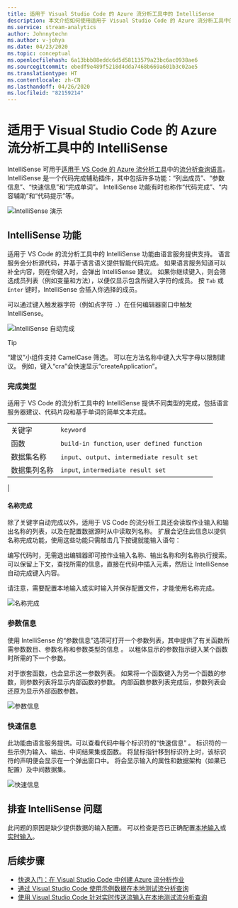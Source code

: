 ```yaml
---
title: 适用于 Visual Studio Code 的 Azure 流分析工具中的 IntelliSense
description: 本文介绍如何使用适用于 Visual Studio Code 的 Azure 流分析工具中的 IntelliSense 功能。
ms.service: stream-analytics
author: Johnnytechn
ms.author: v-johya
ms.date: 04/23/2020
ms.topic: conceptual
ms.openlocfilehash: 6a13bbb88eddc6d5d58113579a23bc6ac0938ae6
ms.sourcegitcommit: ebedf9e489f5218d4dda7468b669a601b3c02ae5
ms.translationtype: HT
ms.contentlocale: zh-CN
ms.lasthandoff: 04/26/2020
ms.locfileid: "82159214"
---
```

# <a name="intellisense-in-azure-stream-analytics-tools-for-visual-studio-code"></a>适用于 Visual Studio Code 的 Azure 流分析工具中的 IntelliSense

IntelliSense 可用于[适用于 VS Code 的 Azure 流分析工具](https://marketplace.visualstudio.com/items?itemName=ms-bigdatatools.vscode-asa&ssr=false#overview)中的[流分析查询语言](https://docs.microsoft.com/stream-analytics-query/stream-analytics-query-language-reference?toc=https%3A%2F%2Fdocs.microsoft.com%2Fazure%2Fstream-analytics%2Ftoc.json&bc=https%3A%2F%2Fdocs.microsoft.com%2Fazure%2Fbread%2Ftoc.json)。 IntelliSense 是一个代码完成辅助插件，其中包括许多功能：“列出成员”、“参数信息”、“快速信息”和“完成单词”。 IntelliSense 功能有时也称作“代码完成”、“内容辅助”和“代码提示”等。

![IntelliSense 演示](./media/vs-code-intellisense/intellisense.gif)

## <a name="intellisense-features"></a>IntelliSense 功能

适用于 VS Code 的流分析工具中的 IntelliSense 功能由语言服务提供支持。 语言服务会分析源代码，并基于语言语义提供智能代码完成。 如果语言服务知道可以补全内容，则在你键入时，会弹出 IntelliSense 建议。 如果你继续键入，则会筛选成员列表（例如变量和方法），以便仅显示包含所键入字符的成员。 按 `Tab` 或 `Enter` 键时，IntelliSense 会插入你选择的成员。

可以通过键入触发器字符（例如点字符 `.`）在任何编辑器窗口中触发 IntelliSense。

![IntelliSense 自动完成](./media/vs-code-intellisense/auto-completion.gif)

> [!TIP]
> “建议”小组件支持 CamelCase 筛选。 可以在方法名称中键入大写字母以限制建议。 例如，键入“cra”会快速显示“createApplication”。

### <a name="types-of-completions"></a>完成类型

适用于 VS Code 的流分析工具中的 IntelliSense 提供不同类型的完成，包括语言服务器建议、代码片段和基于单词的简单文本完成。

|       |         |       |
| ----- | ------- | ----- |
| 关键字 | `keyword`
| 函数 | `build-in function`, `user defined function`  |
| 数据集名称| `input`、`output`、`intermediate result set`|
| 数据集列名称|`input`, `intermediate result set`|
|

#### <a name="name-completion"></a>名称完成

除了关键字自动完成以外，适用于 VS Code 的流分析工具还会读取作业输入和输出名称的列表，以及在配置数据源时从中读取列名称。 扩展会记住此信息以提供名称完成功能，使用这些功能只需敲击几下按键就能输入语句：

编写代码时，无需退出编辑器即可按作业输入名称、输出名称和列名称执行搜索。 可以保留上下文，查找所需的信息，直接在代码中插入元素，然后让 IntelliSense 自动完成键入内容。

请注意，需要配置本地输入或实时输入并保存配置文件，才能使用名称完成。

![名称完成](./media/vs-code-intellisense/name-completion.gif)

### <a name="parameter-info"></a>参数信息

使用 IntelliSense 的“参数信息”选项可打开一个参数列表，其中提供了有关函数所需参数数目、参数名称和参数类型的信息  。 以粗体显示的参数指示键入某个函数时所需的下一个参数。

对于嵌套函数，也会显示这一参数列表。 如果将一个函数键入为另一个函数的参数，则参数列表将显示内部函数的参数。 内部函数参数列表完成后，参数列表会还原为显示外部函数参数。

![参数信息](./media/vs-code-intellisense/parameter-info.gif)

### <a name="quick-info"></a>快速信息

此功能由语言服务提供。可以查看代码中每个标识符的“快速信息”  。 标识符的一些示例为输入、输出、中间结果集或函数。 将鼠标指针移到标识符上时，该标识符的声明便会显示在一个弹出窗口中。 将会显示输入的属性和数据架构（如果已配置）及中间数据集。

![快速信息](./media/vs-code-intellisense/quick-info.gif)

## <a name="troubleshoot-intellisense"></a>排查 IntelliSense 问题

此问题的原因是缺少提供数据的输入配置。 可以检查是否已正确配置[本地输入](visual-studio-code-local-run.md#define-a-local-input)或[实时输入](visual-studio-code-local-run-live-input.md#define-a-live-stream-input)。

## <a name="next-steps"></a>后续步骤

* [快速入门：在 Visual Studio Code 中创建 Azure 流分析作业](quick-create-vs-code.md)
* [通过 Visual Studio Code 使用示例数据在本地测试流分析查询](visual-studio-code-local-run.md)
* [使用 Visual Studio Code 针对实时传送流输入在本地测试流分析查询](visual-studio-code-local-run-live-input.md)

